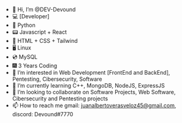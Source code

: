 - 👋 Hi, I’m @DEV-Devound
- 💻 [Developer]
- 🐍 Python
- 📟 Javascript + React
- 📡 HTML + CSS + Tailwind
- 🖥 Linux
- 💿 MySQL
- 🎆 3 Years Coding
- 👀 I’m interested in Web Development [FrontEnd and BackEnd], Pentesting, Cibersecurity, Software
- 🌱 I’m currently learning C++, MongoDB, NodeJS, ExpressJS
- 💞️ I’m looking to collaborate on Software Projects, Web Software, Cibersecurity and Pentesting projects
- 📫 How to reach me gmail: juanalbertoverasveloz45@gmail.com, discord: Devound#7770

<!---
DEV-Devound/DEV-Devound is my repository for Projects and Tests
--->
